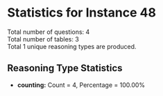 # Statistics for Instance 48<br/>
Total number of questions: 4<br/>
Total number of tables: 3<br/>
Total 1 unique reasoning types are produced.<br/>
## Reasoning Type Statistics<br/>
- **counting:** Count = 4, Percentage = 100.00%<br/>
